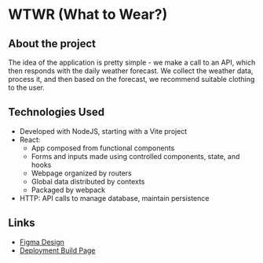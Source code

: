 # WTWR (What to Wear?)

## About the project

The idea of the application is pretty simple - we make a call to an API, which then responds with the daily weather forecast. We collect the weather data, process it, and then based on the forecast, we recommend suitable clothing to the user.

## Technologies Used

- Developed with NodeJS, starting with a Vite project
- React:
  - App composed from functional components
  - Forms and inputs made using controlled components, state, and hooks
  - Webpage organized by routers
  - Global data distributed by contexts
  - Packaged by webpack
- HTTP: API calls to manage database, maintain persistence

## Links

- [Figma Design](https://www.figma.com/file/DTojSwldenF9UPKQZd6RRb/Sprint-10%3A-WTWR)
- [Deployment Build Page](https://apantuck.github.io/se_project_react/)
